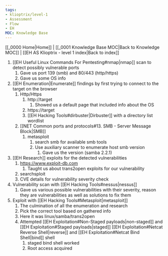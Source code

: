 ```yaml
---
tags:
- klioptrix/level-1
- Assessment
- Flow
- EH
MOC: Knowledge Base
---
```

[[_0000 Home|Home]] | [[_0001 Knowledge Base MOC|Back to Knowledge MOC]] | [[EH AS Klioptrix - level 1 index|Back to index]]
1. [[EH Useful Linux Commands For Pentesting#nmap|nmap]] scan to detect possibly vulnerable ports 
	1. Gave us port 139 (smb) and 80/443 (http/https)
	2. Gave us some OS info
2. [[EH Enumeration|Enumerate]] findings by first trying to connect to the target on the browser
	1. Http/Https
		1. http://target
			1. Showed us a default page that included info about the OS
		2. https://target
		3. [[EH Hacking Tools#dirbuster|Dirbuster]] with a directory list wordlist
	2.  [[NET Common ports and protocols#13. SMB - Server Message Block|SMB]]
		1. metasploit
			1. search smb for available smb tools
			2. Use auxiliary scanner to enumerate host smb version
				1. Gave us the version (samba 2.2.1)
3. [[EH Research]] exploits for the detected vulnerabilities
	1. https://www.exploit-db.com
		1. Taught us about trans2open exploits for our vulnerability
	2. searchsploit
	3. CVE details for vulnerability severity check
4. Vulnerability scan with [[EH Hacking Tools#nessus|nessus]]
	1. Gave us various possible vulnerabilities with their severity, reason they are vulnerabilities as well as solutions to fix them
5. Exploit with [[EH Hacking Tools#Metasploit|metasploit]]
	1. The culmination of all the enumeration and research
	2. Pick the correct tool based on gathered info
	3. Here it was linux/samba/trans2open
	4. Attempted [[EH Exploitation#Non-Staged payloads|non-staged]] and [[EH Exploitation#Staged payloads|staged]] [[EH Exploitation#Netcat Reverse Shell|reverse]] and [[EH Exploitation#Netcat Bind Shell|bind]] shell
		1. staged bind shell worked
		2. Root access acquired